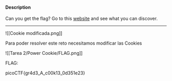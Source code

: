 
#### Description

Can you get the flag? Go to this [website](http://saturn.picoctf.net:57702/) and see what you can discover.


------------------
![[Cookie modificada.png]]

Para poder resolver este reto necesitamos modificar las Cookies

![[Tarea 2/Power Cookie/FLAG.png]]

FLAG:

picoCTF{gr4d3_A_c00k13_0d351e23}